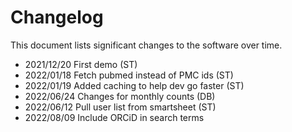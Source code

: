 # Changelog

This document lists significant changes to the software over time.

- 2021/12/20 First demo (ST)
- 2022/01/18 Fetch pubmed instead of PMC ids (ST)
- 2022/01/19 Added caching to help dev go faster (ST)
- 2022/06/24 Changes for monthly counts (DB)
- 2022/06/12 Pull user list from smartsheet (ST)
- 2022/08/09 Include ORCiD in search terms
